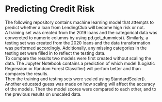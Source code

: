 <h1>Predicting Credit Risk</h1>
<p>The following repository contains machine learning model that attempts to predict whether a loan from LendingClub will become high risk or not.
  <br>
A training set was created from the 2019 loans and the categorical data was convereted to numeric columns by using pd.get_dummies(). Similarly, a testing set was created from the 2020 loans and the data transformation was performed accordingly. Additionally, any missing categories in the testing set were filled in to reflect the testing data.
  <br>
To compare the results two models were first created without scaling the data.
The Jupyter Notebook contains a prediction of which model (Logistic Regression or Random Forest Classifier) will perfom better and than compares the results.
  <br>
Then the training and testing sets were scaled using StandardScaler(). Another educated guess was made on how scaling will affect the accuracy of the models. Then the model scores were compared to each other, and to the previous results on unscaled data.</p>
